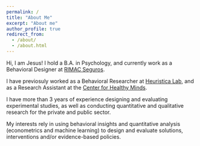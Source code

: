 ```yaml
---
permalink: /
title: "About Me"
excerpt: "About me"
author_profile: true
redirect_from: 
  - /about/
  - /about.html
---
```



Hi, I am Jesus! I hold a B.A. in Psychology, and currently work as a Behavioral Designer at [RIMAC Seguros](https://www.rimac.com/). 

I have previosuly worked as a Behavioral Researcher at [Heuristica Lab](https://www.heuristicalab.com/), and as a Research Assistant at the [Center for Healthy Minds](https://centerhealthyminds.org/).

I have more than 3 years of experience designing and evaluating experimental studies, as well as conducting quantitative and qualitative research for the private and public sector. 

My interests rely in using behavioral insights and quantitative analysis (econometrics and machine learning) to design and evaluate solutions, interventions and/or evidence-based policies.
